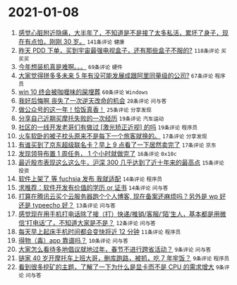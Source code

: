 # 2021-01-08

1. [感觉心脏附近隐痛，大半年了，不知道是不是接了太多私活，累坏了身子，现在有点怕，刚刚 30 岁。](https://www.v2ex.com/t/742776) `141条评论` `健康`
1. [昨天 PDD 下单，买到宇宙最强电视盒子，还有那些盒子不服的?](https://www.v2ex.com/t/742785) `118条评论` `买买买`
1. [今年想装机真是难啊。。。](https://www.v2ex.com/t/742771) `69条评论` `硬件`
1. [大家觉得拼多多未来 5 年有没可能发展成跟阿里同量级的公司?](https://www.v2ex.com/t/742966) `67条评论` `程序员`
1. [win 10 终会被咖喱味的屎埋葬](https://www.v2ex.com/t/742850) `60条评论` `Windows`
1. [我好后悔啊 丧失了一次逆天改命的机会](https://www.v2ex.com/t/742946) `28条评论` `问与答`
1. [做公众号的这一年！恰饭真香！](https://www.v2ex.com/t/742900) `25条评论` `分享发现`
1. [分享自己近期买摩托失败的一次经历](https://www.v2ex.com/t/743026) `19条评论` `汽车运动`
1. [社区的一线开发老哥们有做过 [激光矫正近视] 的吗](https://www.v2ex.com/t/742764) `19条评论` `程序员`
1. [火车软卧的被子枕头原来不是每下一个旅客就换的。](https://www.v2ex.com/t/743012) `17条评论` `分享发现`
1. [有谁买到了京东超级联名卡？早上 9 点看了一下居然卖完了](https://www.v2ex.com/t/742772) `17条评论` `京东`
1. [发现领导布置 1 周任务， 1 个小时就做完了](https://www.v2ex.com/t/742811) `16条评论` `0x10c`
1. [最近股市表现这么这么牛，沪深 300 几乎达到了近十年来的最高点](https://www.v2ex.com/t/743019) `15条评论` `投资`
1. [软件上架了 等 fuchsia 发布 我就适配](https://www.v2ex.com/t/743063) `14条评论` `程序员`
1. [求推荐：软件开发有价值的学历 or 证书](https://www.v2ex.com/t/743011) `14条评论` `问与答`
1. [打算在腾讯云买个云服务器跑个个人博客, 现在备案还麻烦吗？另外是 wp 好还是 typeecho 好？](https://www.v2ex.com/t/742925) `13条评论` `问与答`
1. [感觉现在用手机打电话除了接（打）快递/推销/客服/‘陌’生人，基本都是用微信‘打电话’了，不知道大家是不是？](https://www.v2ex.com/t/742807) `12条评论` `问与答`
1. [每天早上起床手机时间都会变快将近 12 分钟](https://www.v2ex.com/t/742996) `11条评论` `程序员`
1. [得物（毒）app 靠谱吗？](https://www.v2ex.com/t/743045) `10条评论` `问与答`
1. [大家怎么看待多地倡议就地过年，春节不进行跨省活动？](https://www.v2ex.com/t/742967) `9条评论` `问与答`
1. [链家 40 岁开摩托车上班大哥，删库跑路，被抓，吃 7 年牢饭？](https://www.v2ex.com/t/742950) `9条评论` `程序员`
1. [看到很多挖矿的主题，了解了一下为什么是显卡而不是 CPU 的需求增大](https://www.v2ex.com/t/742938) `9条评论` `问与答`
